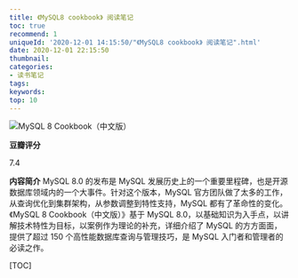 ```yaml
---
title: 《MySQL8 cookbook》 阅读笔记
toc: true
recommend: 1
uniqueId: '2020-12-01 14:15:50/"《MySQL8 cookbook》 阅读笔记".html'
date: 2020-12-01 22:15:50
thumbnail:
categories:
- 读书笔记
tags:
keywords:
top: 10
---
```


![MySQL 8 Cookbook（中文版）](https://i.loli.net/2020/12/02/tRZSAP1h7oBfli6.jpg)



**豆瓣评分**

7.4

**内容简介**
MySQL 8.0 的发布是 MySQL 发展历史上的一个重要里程碑，也是开源数据库领域内的一个大事件。针对这个版本，MySQL 官方团队做了太多的工作，从查询优化到集群架构，从参数调整到特性支持，MySQL 都有了革命性的变化。《MySQL 8 Cookbook（中文版）》基于 MySQL 8.0，以基础知识为入手点，以讲解技术特性为目标，以案例作为理论的补充，详细介绍了 MySQL 的方方面面，提供了超过 150 个高性能数据库查询与管理技巧，是 MySQL 入门者和管理者的必读之作。


[TOC]

<!--more-->

